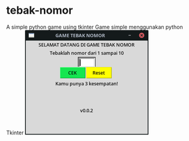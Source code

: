 # tebak-nomor
A simple python game using tkinter
Game simple menggunakan python Tkinter
![Guess Number Screenshoot](img.png "guessnumber screenshoot")